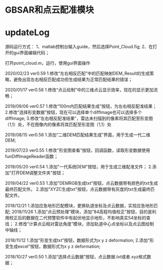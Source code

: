 # GBSAR和点云配准模块
# updateLog

源码运行方式：
1、matlab控制台输入guide，然后选择Point_Cloud.fig;
2、在打开的gui界面编辑代码；

打开point_cloud.m，运行，使用gui界面操作

2020/02/23
ver0.59
1.修改“左右相反匹配”中的匹配映射DEM_Result的生成策略，避免出现左右相反匹配成功但生成结果为正常匹配结果的错误；

2020/01/17
ver0.58
1.修改“点云绘制”中的三维点云显示效率，现在的显示更加流畅；

2019/09/06
ver0.57
1.修改“100m内匹配结果生成”按钮，为左右相反配准结果；
2.修改“选择形变数据”按钮，现在可以选择单个diffImage也可以选择多个diffImage;
3.修改“左右相反配准结果”，雷达未扫描到的像素将其匹配至形变图（1,1）处，不在图像内的像素将其匹配至形变图（1,1）处

2019/08/15
ver0.56
1.添加“二维DEM匹配结果生成”界面，用于生成一代二维DEM;

2019/07/23
ver0.55
1.修改"形变图查看"按钮，回调函数，读取形变数据使用funDiffImageReader函数；

2019/05/20
ver0.54
1.添加"一代系统DEM"按钮，用于生成三维配准文件；
2.添加"打开DEM调整文件夹"按钮；

2019/04/22
ver0.53
1.添加"DEMRGB生成txt"按钮，点云数据带有颜色的txt生成最终匹配文件。
2.添加"XYZC生成txt"按钮，点云数据带有灰度的txt生成最终匹配文件。

2018/12/21
1.添加应急地形匹配模块，更换轨道坐标及点云数据，实现应急地形匹配;
2018/11/26
1.添加“点云预处理”模块，添加“84高程均值校正”按钮，目的是利用校正后的数据在二代预警软件中有起伏地显示地形，不影响真实54坐标的查找；
2.修改“计算点云相对雷达角度”模块，添加轨道中心点坐标以及点云图绘制中轴线；

2018/11/12
1.添加“形变生成txt”按钮，数据形式为x y z deformation;
2.添加“形变生成excel”按钮，数据形式为x y z deformation;

2018/10/27 
ver0.50
1.添加“选择点云数据”按钮，点云数据.txt或者.xyz格式数据；
